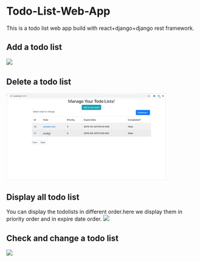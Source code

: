 # Todo-List-Web-App
This is a todo list web app build with react+django+django rest framework.

## Add a todo list
<img src='images/create_todo.gif'>

## Delete a todo list
<img src='images/delete.gif'>

## Display all todo list
You can display the todolists in different order.here we display them in priority order and in expire date order.
<img src='images/display.gif'>

## Check and change a todo list
<img src='images/change_todolist.gif'>



